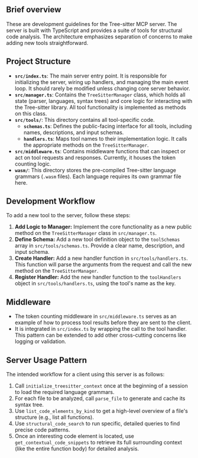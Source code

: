 ## Brief overview
These are development guidelines for the Tree-sitter MCP server. The server is built with TypeScript and provides a suite of tools for structural code analysis. The architecture emphasizes separation of concerns to make adding new tools straightforward.

## Project Structure
- **`src/index.ts`**: The main server entry point. It is responsible for initializing the server, wiring up handlers, and managing the main event loop. It should rarely be modified unless changing core server behavior.
- **`src/manager.ts`**: Contains the `TreeSitterManager` class, which holds all state (parser, languages, syntax trees) and core logic for interacting with the Tree-sitter library. All tool functionality is implemented as methods on this class.
- **`src/tools/`**: This directory contains all tool-specific code.
  - **`schemas.ts`**: Defines the public-facing interface for all tools, including names, descriptions, and input schemas.
  - **`handlers.ts`**: Maps tool names to their implementation logic. It calls the appropriate methods on the `TreeSitterManager`.
- **`src/middleware.ts`**: Contains middleware functions that can inspect or act on tool requests and responses. Currently, it houses the token counting logic.
- **`wasm/`**: This directory stores the pre-compiled Tree-sitter language grammars (`.wasm` files). Each language requires its own grammar file here.

## Development Workflow
To add a new tool to the server, follow these steps:
1.  **Add Logic to Manager:** Implement the core functionality as a new public method on the `TreeSitterManager` class in `src/manager.ts`.
2.  **Define Schema:** Add a new tool definition object to the `toolSchemas` array in `src/tools/schemas.ts`. Provide a clear name, description, and input schema.
3.  **Create Handler:** Add a new handler function in `src/tools/handlers.ts`. This function will parse the arguments from the request and call the new method on the `TreeSitterManager`.
4.  **Register Handler:** Add the new handler function to the `toolHandlers` object in `src/tools/handlers.ts`, using the tool's name as the key.

## Middleware
- The token counting middleware in `src/middleware.ts` serves as an example of how to process tool results before they are sent to the client.
- It is integrated in `src/index.ts` by wrapping the call to the tool handler. This pattern can be extended to add other cross-cutting concerns like logging or validation.

## Server Usage Pattern
The intended workflow for a client using this server is as follows:
1.  Call `initialize_treesitter_context` once at the beginning of a session to load the required language grammars.
2.  For each file to be analyzed, call `parse_file` to generate and cache its syntax tree.
3.  Use `list_code_elements_by_kind` to get a high-level overview of a file's structure (e.g., list all functions).
4.  Use `structural_code_search` to run specific, detailed queries to find precise code patterns.
5.  Once an interesting code element is located, use `get_contextual_code_snippets` to retrieve its full surrounding context (like the entire function body) for detailed analysis.
